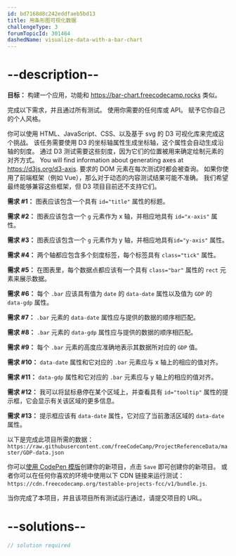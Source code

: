 ```yaml
---
id: bd7168d8c242eddfaeb5bd13
title: 用条形图可视化数据
challengeType: 3
forumTopicId: 301464
dashedName: visualize-data-with-a-bar-chart
---
```


# --description--

**目标：** 构建一个应用，功能和 <a href="https://bar-chart.freecodecamp.rocks" target="_blank" rel="noopener noreferrer nofollow">https://bar-chart.freecodecamp.rocks</a> 类似。

完成以下需求，并且通过所有测试。 使用你需要的任何库或 API。 赋予它你自己的个人风格。

你可以使用 HTML、JavaScript、CSS、以及基于 svg 的 D3 可视化库来完成这个挑战。 该任务需要使用 D3 的坐标轴属性生成坐标轴，这个属性会自动生成沿轴的刻度。 通过 D3 测试需要这些刻度，因为它们的位置被用来确定绘制元素的对齐方式。 You will find information about generating axes at <https://d3js.org/d3-axis>. 要求的 DOM 元素在每次测试时都会被查询。 如果你使用了前端框架（例如 Vue），那么对于动态的内容测试结果可能不准确。 我们希望最终能够兼容这些框架，但 D3 项目目前还不支持它们。

**需求 #1：** 图表应该包含一个具有 `id="title"` 属性的标题。

**需求 #2：** 图表应该包含一个 `g` 元素作为 x 轴，并相应地具有 `id="x-axis"` 属性。

**需求 #3：** 图表应该包含一个 `g` 元素作为 y 轴，并相应地具有`id="y-axis"` 属性。

**需求 #4：** 两个轴都应包含多个刻度标签，每个标签具有 `class="tick"` 属性。

**需求 #5：** 在图表里，每个数据点都应该有一个具有 `class="bar"` 属性的 `rect` 元素来展示数据。

**需求 #6：** 每个 `.bar` 应该具有值为 `date` 的 `data-date` 属性以及值为 `GDP` 的 `data-gdp` 属性。

**需求 #7：** `.bar` 元素的 `data-date` 属性应与提供的数据的顺序相匹配。

**需求 #8：** `.bar` 元素的 `data-gdp` 属性应与提供的数据的顺序相匹配。

**需求 #9：** 每个 `.bar` 元素的高度应准确地表示其数据所对应的 `GDP` 值。

**需求 #10：** `data-date` 属性和它对应的 `.bar` 元素应与 x 轴上的相应的值对齐。

**需求 #11：** `data-gdp` 属性和它对应的 `.bar` 元素应与 y 轴上的相应的值对齐。

**需求 #12：** 我可以将鼠标悬停在某个区域上，并查看具有 `id="tooltip"` 属性的提示框，它会显示有关该区域的更多信息。

**需求 #13：** 提示框应该有 `data-date` 属性，它对应了当前激活区域的 `data-date` 属性。

以下是完成此项目所需的数据： `https://raw.githubusercontent.com/freeCodeCamp/ProjectReferenceData/master/GDP-data.json`

你可以<a href='https://codepen.io/pen?template=MJjpwO' target="_blank" rel="noopener noreferrer nofollow">使用 CodePen 模版</a>创建你的新项目，点击 `Save` 即可创建你的新项目。 或者你可以在任何你喜欢的环境中使用以下 CDN 链接来运行测试：`https://cdn.freecodecamp.org/testable-projects-fcc/v1/bundle.js`.

当你完成了本项目，并且该项目所有测试运行通过，请提交项目的 URL。

# --solutions--

```js
// solution required
```
